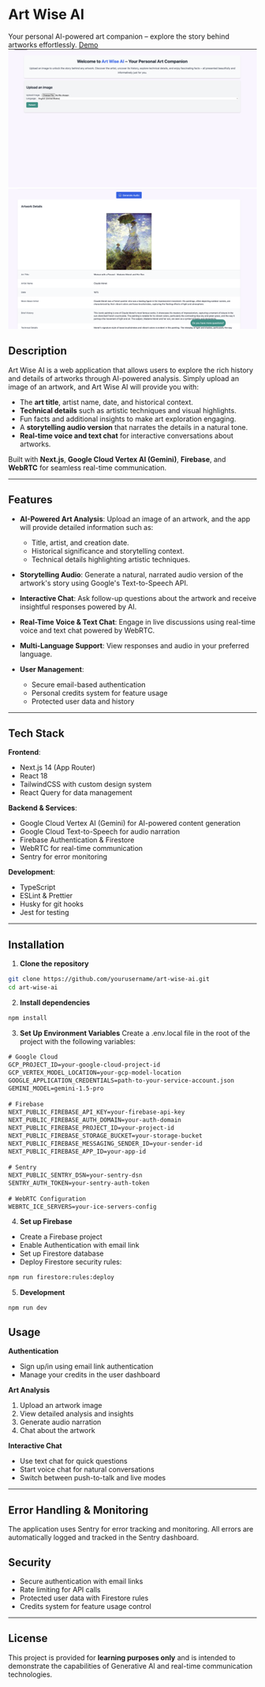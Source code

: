 # Art Wise AI

Your personal AI-powered art companion – explore the story behind artworks effortlessly.
[Demo](https://youtube.com/shorts/C7zNHCYIfvc)
[![Demo Preview 1](/public/assets/screenshot-1.png)](https://youtube.com/shorts/C7zNHCYIfvc)
[![Demo Preview 2](/public/assets/screenshot-2.png)](https://youtube.com/shorts/C7zNHCYIfvc)

## Description

Art Wise AI is a web application that allows users to explore the rich history and details of artworks through AI-powered analysis. Simply upload an image of an artwork, and Art Wise AI will provide you with:

- The **art title**, artist name, date, and historical context.
- **Technical details** such as artistic techniques and visual highlights.
- Fun facts and additional insights to make art exploration engaging.
- A **storytelling audio version** that narrates the details in a natural tone.
- **Real-time voice and text chat** for interactive conversations about artworks.

Built with **Next.js**, **Google Cloud Vertex AI (Gemini)**, **Firebase**, and **WebRTC** for seamless real-time communication.

---

## Features

- **AI-Powered Art Analysis**: Upload an image of an artwork, and the app will provide detailed information such as:

  - Title, artist, and creation date.
  - Historical significance and storytelling context.
  - Technical details highlighting artistic techniques.

- **Storytelling Audio**: Generate a natural, narrated audio version of the artwork's story using Google's Text-to-Speech API.

- **Interactive Chat**: Ask follow-up questions about the artwork and receive insightful responses powered by AI.

- **Real-Time Voice & Text Chat**: Engage in live discussions using real-time voice and text chat powered by WebRTC.

- **Multi-Language Support**: View responses and audio in your preferred language.

- **User Management**:
  - Secure email-based authentication
  - Personal credits system for feature usage
  - Protected user data and history

---

## Tech Stack

**Frontend**:

- Next.js 14 (App Router)
- React 18
- TailwindCSS with custom design system
- React Query for data management

**Backend & Services**:

- Google Cloud Vertex AI (Gemini) for AI-powered content generation
- Google Cloud Text-to-Speech for audio narration
- Firebase Authentication & Firestore
- WebRTC for real-time communication
- Sentry for error monitoring

**Development**:

- TypeScript
- ESLint & Prettier
- Husky for git hooks
- Jest for testing

---

## Installation

1. **Clone the repository**

```bash
git clone https://github.com/yourusername/art-wise-ai.git
cd art-wise-ai
```

2. **Install dependencies**

```bash
npm install
```

3. **Set Up Environment Variables**
   Create a .env.local file in the root of the project with the following variables:

```env
# Google Cloud
GCP_PROJECT_ID=your-google-cloud-project-id
GCP_VERTEX_MODEL_LOCATION=your-gcp-model-location
GOOGLE_APPLICATION_CREDENTIALS=path-to-your-service-account.json
GEMINI_MODEL=gemini-1.5-pro

# Firebase
NEXT_PUBLIC_FIREBASE_API_KEY=your-firebase-api-key
NEXT_PUBLIC_FIREBASE_AUTH_DOMAIN=your-auth-domain
NEXT_PUBLIC_FIREBASE_PROJECT_ID=your-project-id
NEXT_PUBLIC_FIREBASE_STORAGE_BUCKET=your-storage-bucket
NEXT_PUBLIC_FIREBASE_MESSAGING_SENDER_ID=your-sender-id
NEXT_PUBLIC_FIREBASE_APP_ID=your-app-id

# Sentry
NEXT_PUBLIC_SENTRY_DSN=your-sentry-dsn
SENTRY_AUTH_TOKEN=your-sentry-auth-token

# WebRTC Configuration
WEBRTC_ICE_SERVERS=your-ice-servers-config
```

4. **Set up Firebase**

- Create a Firebase project
- Enable Authentication with email link
- Set up Firestore database
- Deploy Firestore security rules:

```bash
npm run firestore:rules:deploy
```

5. **Development**

```bash
npm run dev
```

## Usage

**Authentication**

- Sign up/in using email link authentication
- Manage your credits in the user dashboard

**Art Analysis**

1. Upload an artwork image
2. View detailed analysis and insights
3. Generate audio narration
4. Chat about the artwork

**Interactive Chat**

- Use text chat for quick questions
- Start voice chat for natural conversations
- Switch between push-to-talk and live modes

---

## Error Handling & Monitoring

The application uses Sentry for error tracking and monitoring. All errors are automatically logged and tracked in the Sentry dashboard.

## Security

- Secure authentication with email links
- Rate limiting for API calls
- Protected user data with Firestore rules
- Credits system for feature usage control

---

## License

This project is provided for **learning purposes only** and is intended to demonstrate the capabilities of Generative AI and real-time communication technologies.
